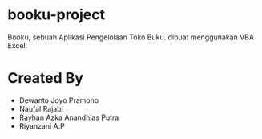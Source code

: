 # booku-project
Booku, sebuah Aplikasi Pengelolaan Toko Buku. dibuat menggunakan VBA Excel.

# Created By
* Dewanto Joyo Pramono
* Naufal Rajabi
* Rayhan Azka Anandhias Putra
* Riyanzani A.P
